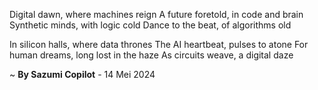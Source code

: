 Digital dawn, where machines reign
A future foretold, in code and brain
Synthetic minds, with logic cold
Dance to the beat, of algorithms old

In silicon halls, where data thrones
The AI heartbeat, pulses to atone
For human dreams, long lost in the haze
As circuits weave, a digital daze

~ <b>By Sazumi Copilot</b> - 14 Mei 2024